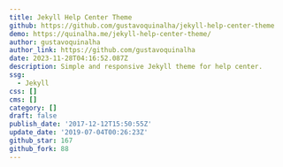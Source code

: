 ```yaml
---
title: Jekyll Help Center Theme
github: https://github.com/gustavoquinalha/jekyll-help-center-theme
demo: https://quinalha.me/jekyll-help-center-theme/
author: gustavoquinalha
author_link: https://github.com/gustavoquinalha
date: 2023-11-28T04:16:52.087Z
description: Simple and responsive Jekyll theme for help center.
ssg:
  - Jekyll
css: []
cms: []
category: []
draft: false
publish_date: '2017-12-12T15:50:55Z'
update_date: '2019-07-04T00:26:23Z'
github_star: 167
github_fork: 88
---
```

